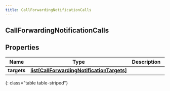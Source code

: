 ```yaml
---
title: CallForwardingNotificationCalls
---
```

## CallForwardingNotificationCalls

## Properties

|Name | Type | Description | Notes|
|------------ | ------------- | ------------- | -------------|
| **targets** | [**list[CallForwardingNotificationTargets]**](CallForwardingNotificationTargets.html) |  | [optional] |
{: class="table table-striped"}


